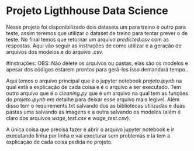 # Projeto Ligthhouse Data Science
Nesse projeto foi disponibilizado dois datasets um para treino e outro para teste, assim teremos que utilizar o dataset de treino para tentar prever o de teste. No final temos que retornar um arquivo _predicted.csv_ com as respostas. Aqui vão seguir as instruções de como utilizar e a geração de arquivos dos modelos e do arquivo .csv.

#Instruções:
<span style="color:re">OBS: Não delete os arquivos ou pastas, elas são os modelos e apesar dos códigos estarem prontos para gerá-los isso demandará tempo.</span>.

Aqui temos o arquivo principal que é o jupyter notebook _projeto.ipynb_ na qual está a explicação de cada coisa e é o arquivo a ser executado. Tem outro arquivo que é o _cleaning.py_ que é um arquivo na qual tem as funções do _projeto.ipynb_ em detalhe para deixar esse arquivo mais legível. Além disso tem o requirements.txt salvando dos as bibliotecas utilizadas e duas pastas uma salvando as imagens e a outra salvando os modelos (além é claro dos arquivos _wage_test.csv_ e _wage_test.csv_).

A única coisa que precisa fazer é abrir o arquivo jupyter notebook e ir executando linha por linha e vai execturar sem problemas e lá tem a explicação de cada coisa pedida no projeto.
